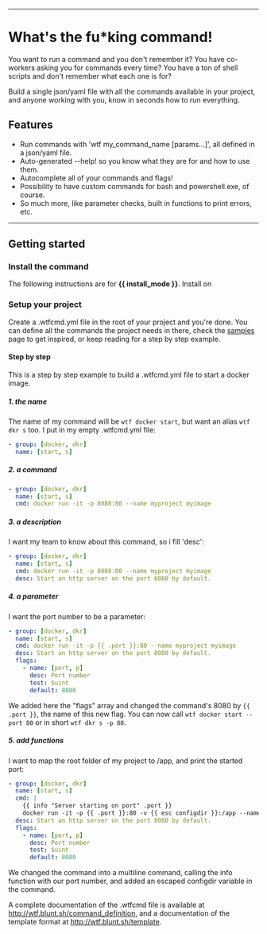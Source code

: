 <banner></banner>

---

<h1 menu-ignore>What's the fu*king command!</h1>

You want to run a command and you don't remember it?
You have co-workers asking you for commands every time?
You have a ton of shell scripts and don't remember what each one is for?

Build a single json/yaml file with all the commands available in your project, and anyone working with you, know in seconds how to run everything.

## Features
- Run commands with 'wtf my_command_name [params...]', all defined in a json/yaml file.
- Auto-generated --help! so you know what they are for and how to use them.
- Autocomplete all of your commands and flags!
- Possibility to have custom commands for bash and powershell.exe, of course.
- So much more, like parameter checks, built in functions to print errors, etc.

---

## Getting started

### Install the command
The following instructions are for **{{ install_mode }}**. Install on <template v-for="mode in other_install_modes"><a href="#install-the-command" @click.prevent="install_mode = mode">{{ mode }}? </a></template>

<install-go v-if="install_mode === 'anywhere with Go compiler'"></install-go><install-windows v-if="install_mode === 'Windows'"></install-windows><install-mac v-if="install_mode === 'Mac'"></install-mac><install-linux v-if="install_mode === 'Linux'"></install-linux>

### Setup your project

Create a .wtfcmd.yml file in the root of your project and you're done.
You can define all the commands the project needs in there, check the [samples](/samples) page to get inspired, or keep reading for a step by step example.

#### Step by step

This is a step by step example to build a .wtfcmd.yml file to start a docker image.

##### 1. the name
The name of my command will be `wtf docker start`, but want an alias `wtf dkr s` too.
I put in my empty .wtfcmd.yml file:
```yaml
- group: [docker, dkr]
  name: [start, s]
```

##### 2. a command
```yaml
- group: [docker, dkr]
  name: [start, s]
  cmd: docker run -it -p 8080:80 --name myproject myimage
```

##### 3. a description
I want my team to know about this command, so i fill 'desc':
```yaml
- group: [docker, dkr]
  name: [start, s]
  cmd: docker run -it -p 8080:80 --name myproject myimage
  desc: Start an http server on the port 8080 by default.
```

##### 4. a parameter
I want the port number to be a parameter:
```yaml
- group: [docker, dkr]
  name: [start, s]
  cmd: docker run -it -p {{ .port }}:80 --name myproject myimage
  desc: Start an http server on the port 8080 by default.
  flags:
    - name: [port, p]
      desc: Port number
      test: $uint
      default: 8080
```
We added here the "flags" array and changed the command's 8080 by `{{ .port }}`, the name of this new flag.
You can now call `wtf docker start --port 80` or in short `wtf dkr s -p 80`.

##### 5. add functions
I want to map the root folder of my project to /app, and print the started port:
```yaml
- group: [docker, dkr]
  name: [start, s]
  cmd: |
    {{ info "Server starting on port" .port }}
    docker run -it -p {{ .port }}:80 -v {{ esc configdir }}:/app --name myproject myimage
  desc: Start an http server on the port 8080 by default.
  flags:
    - name: [port, p]
      desc: Port number
      test: $uint
      default: 8080
```
We changed the command into a multiline command, calling the info function with our port number,
and added an escaped configdir variable in the command.

A complete documentation of the .wtfcmd file is available at http://wtf.blunt.sh/command_definition, and a documentation of the template format at http://wtf.blunt.sh/template.

<script>
import Banner from 'js/components/banner'
import InstallWindows from './installs/windows'
import InstallMac from './installs/mac'
import InstallLinux from './installs/linux'
import InstallGo from './installs/go'

export default {
	data: () => ({
		install_mode: null,
	}),
	mounted() {
		let app = navigator.appVersion
		if (app.indexOf('Win') != -1) {
			this.install_mode = 'Windows'
		} else if (app.indexOf('Mac') != -1) {
			this.install_mode = 'Mac'
		} else if (app.indexOf('Linux') != -1) {
			this.install_mode = 'Linux'
		} else {
			this.install_mode = 'anywhere with Go compiler'
		}
	},
	computed: {
		other_install_modes() {
			let current = this.install_mode
			return ['Windows', 'Mac', 'Linux', 'anywhere with Go compiler'].filter(os => os !== current)
		},
	},
	components: {
		Banner,
		InstallWindows,
		InstallMac,
		InstallLinux,
		InstallGo,
	}
}
</script>